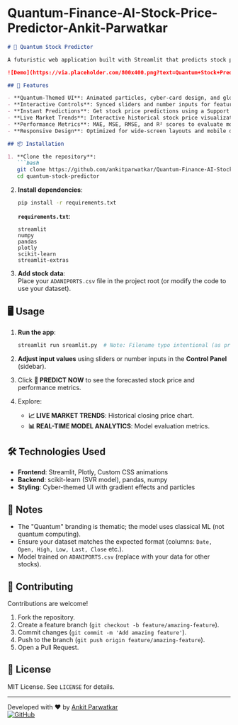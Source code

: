 # Quantum-Finance-AI-Stock-Price-Predictor-Ankit-Parwatkar
```markdown
# 🌌 Quantum Stock Predictor

A futuristic web application built with Streamlit that predicts stock prices using machine learning and showcases real-time analytics with an immersive UI.

![Demo](https://via.placeholder.com/800x400.png?text=Quantum+Stock+Predictor+Demo) *Replace with actual screenshot*

## 🚀 Features

- **Quantum-Themed UI**: Animated particles, cyber-card design, and glowing metrics.
- **Interactive Controls**: Synced sliders and number inputs for feature adjustments.
- **Instant Predictions**: Get stock price predictions using a Support Vector Regression (SVR) model.
- **Live Market Trends**: Interactive historical stock price visualization with Plotly.
- **Performance Metrics**: MAE, MSE, RMSE, and R² scores to evaluate model accuracy.
- **Responsive Design**: Optimized for wide-screen layouts and mobile devices.

## 📦 Installation

1. **Clone the repository**:
   ```bash
   git clone https://github.com/ankitparwatkar/Quantum-Finance-AI-Stock-Price-Predictor.git
   cd quantum-stock-predictor
   ```

2. **Install dependencies**:
   ```bash
   pip install -r requirements.txt
   ```
   **`requirements.txt`**:
   ```
   streamlit
   numpy
   pandas
   plotly
   scikit-learn
   streamlit-extras
   ```

3. **Add stock data**:  
   Place your `ADANIPORTS.csv` file in the project root (or modify the code to use your dataset).

## 🖥️ Usage

1. **Run the app**:
   ```bash
   streamlit run sreamlit.py  # Note: Filename typo intentional (as provided in code)
   ```

2. **Adjust input values** using sliders or number inputs in the **Control Panel** (sidebar).

3. Click **🚀 PREDICT NOW** to see the forecasted stock price and performance metrics.

4. Explore:
   - **📈 LIVE MARKET TRENDS**: Historical closing price chart.
   - **📊 REAL-TIME MODEL ANALYTICS**: Model evaluation metrics.

## 🛠️ Technologies Used

- **Frontend**: Streamlit, Plotly, Custom CSS animations
- **Backend**: scikit-learn (SVR model), pandas, numpy
- **Styling**: Cyber-themed UI with gradient effects and particles

## 📝 Notes

- The "Quantum" branding is thematic; the model uses classical ML (not quantum computing).
- Ensure your dataset matches the expected format (columns: `Date, Open, High, Low, Last, Close` etc.).
- Model trained on `ADANIPORTS.csv` (replace with your data for other stocks).

## 👥 Contributing

Contributions are welcome!  
1. Fork the repository.  
2. Create a feature branch (`git checkout -b feature/amazing-feature`).  
3. Commit changes (`git commit -m 'Add amazing feature'`).  
4. Push to the branch (`git push origin feature/amazing-feature`).  
5. Open a Pull Request.

## 📜 License

MIT License. See `LICENSE` for details.

---

Developed with ❤️ by [Ankit Parwatkar](https://linkedin.com/in/ankitparwatkar)  
[![GitHub](https://img.shields.io/badge/GitHub-Profile-blue?logo=github)](https://github.com/ankitparwatkar)
```
